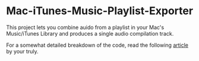 # Mac-iTunes-Music-Playlist-Exporter

This project lets you combine auido from a playlist in your Mac's Music/iTunes Library and produces a single audio compilation track.

For a somewhat detailed breakdown of the code, read the following [article](https://medium.com/codex/how-to-combine-audio-in-swift-and-programmatically-get-music-from-itunes-music-library-on-mac-6c1df23fa679) by your truly.

